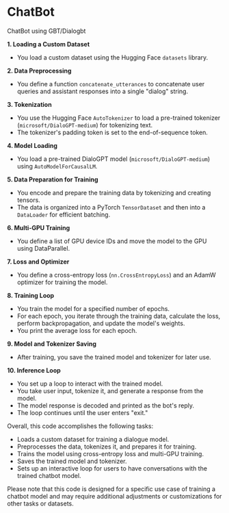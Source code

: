 # ChatBot
ChatBot using GBT/Dialogbt

**1. Loading a Custom Dataset**
   - You load a custom dataset using the Hugging Face `datasets` library. 

**2. Data Preprocessing**
   - You define a function `concatenate_utterances` to concatenate user queries and assistant responses into a single "dialog" string.

**3. Tokenization**
   - You use the Hugging Face `AutoTokenizer` to load a pre-trained tokenizer (`microsoft/DialoGPT-medium`) for tokenizing text.
   - The tokenizer's padding token is set to the end-of-sequence token.
   
**4. Model Loading**
   - You load a pre-trained DialoGPT model (`microsoft/DialoGPT-medium`) using `AutoModelForCausalLM`.

**5. Data Preparation for Training**
   - You encode and prepare the training data by tokenizing and creating tensors.
   - The data is organized into a PyTorch `TensorDataset` and then into a `DataLoader` for efficient batching.

**6. Multi-GPU Training**
   - You define a list of GPU device IDs and move the model to the GPU using DataParallel.

**7. Loss and Optimizer**
   - You define a cross-entropy loss (`nn.CrossEntropyLoss`) and an AdamW optimizer for training the model.

**8. Training Loop**
   - You train the model for a specified number of epochs.
   - For each epoch, you iterate through the training data, calculate the loss, perform backpropagation, and update the model's weights.
   - You print the average loss for each epoch.

**9. Model and Tokenizer Saving**
   - After training, you save the trained model and tokenizer for later use.

**10. Inference Loop**
   - You set up a loop to interact with the trained model.
   - You take user input, tokenize it, and generate a response from the model.
   - The model response is decoded and printed as the bot's reply.
   - The loop continues until the user enters "exit."

Overall, this code accomplishes the following tasks:
- Loads a custom dataset for training a dialogue model.
- Preprocesses the data, tokenizes it, and prepares it for training.
- Trains the model using cross-entropy loss and multi-GPU training.
- Saves the trained model and tokenizer.
- Sets up an interactive loop for users to have conversations with the trained chatbot model.

Please note that this code is designed for a specific use case of training a chatbot model and may require additional adjustments or customizations for other tasks or datasets.
